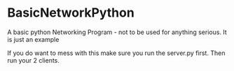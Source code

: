 # BasicNetworkPython
A basic python Networking Program - not to be used for anything serious. It is just an example

If you do want to mess with this make sure you run the server.py first. Then run your 2 clients.
